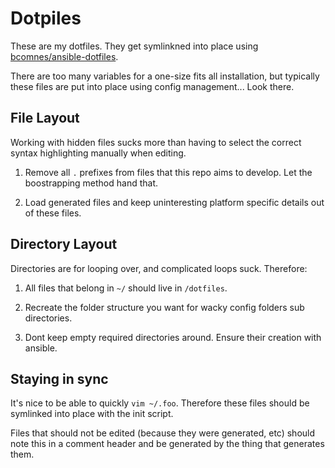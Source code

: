 # Dotpiles

These are my dotfiles.  They get symlinkned into place using [bcomnes/ansible-dotfiles](https://github.com/bcomnes/ansible-dotfiles).

There are too many variables for a one-size fits all installation, but typically these files are put into place using config management... Look there.

## File Layout

Working with hidden files sucks more than having to select the correct syntax highlighting manually when editing.

1. Remove all `.` prefixes from files that this repo aims to develop.  Let the boostrapping method hand that.

2. Load generated files and keep uninteresting platform specific details out of these files.


## Directory Layout

Directories are for looping over, and complicated loops suck.  Therefore:

1. All files that belong in `~/` should live in `/dotfiles`.

2. Recreate the folder structure you want for wacky config folders sub directories.

3. Dont keep empty required directories around.  Ensure their creation with ansible.

## Staying in sync

It's nice to be able to quickly `vim ~/.foo`.  Therefore these files should be symlinked into place with the init script.

Files that should not be edited (because they were generated, etc) should note this in a comment header and be generated by the thing that generates them.
